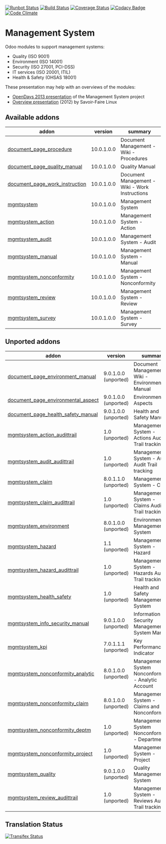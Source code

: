 [![Runbot Status](https://runbot.odoo-community.org/runbot/badge/flat/128/10.0.svg)](https://runbot.odoo-community.org/runbot/repo/github-com-oca-management-system-128)
[![Build Status](https://travis-ci.org/OCA/management-system.svg?branch=10.0)](https://travis-ci.org/OCA/management-system)
[![Coverage Status](https://coveralls.io/repos/OCA/management-system/badge.svg?branch=10.0)](https://coveralls.io/r/OCA/management-system?branch=10.0)
[![Codacy Badge](https://www.codacy.com/project/badge/88b8a3c69bda435581ea4b4f7850d7c2)](https://www.codacy.com/app/OCA/management-system)
[![Code Climate](https://codeclimate.com/github/OCA/management-system/badges/gpa.svg)](https://codeclimate.com/github/OCA/management-system)

# Management System

Odoo modules to support management systems:

* Quality (ISO 9001)
* Environment (ISO 14001)
* Security (ISO 27001, PCI-DSS)
* IT services (ISO 20001, ITIL)
* Health & Safety (OHSAS 18001)

These presentation may help with an overviews of the modules:

* [OpenDays 2013 presentation](http://www.slideshare.net/max3903/iso-anmanagement-systemswithopenerpen) of the Management System project
* [Overview presentation](http://www.slideshare.net/max3903/openerp-management-system-modules) (2012) by Savoir-Faire Linux

[//]: # (addons)

Available addons
----------------
addon | version | summary
--- | --- | ---
[document_page_procedure](document_page_procedure/) | 10.0.1.0.0 | Document Management - Wiki - Procedures
[document_page_quality_manual](document_page_quality_manual/) | 10.0.1.0.0 | Quality Manual
[document_page_work_instruction](document_page_work_instruction/) | 10.0.1.0.0 | Document Management - Wiki - Work Instructions
[mgmtsystem](mgmtsystem/) | 10.0.1.0.0 | Management System
[mgmtsystem_action](mgmtsystem_action/) | 10.0.1.0.0 | Management System - Action
[mgmtsystem_audit](mgmtsystem_audit/) | 10.0.1.0.0 | Management System - Audit
[mgmtsystem_manual](mgmtsystem_manual/) | 10.0.1.0.0 | Management System - Manual
[mgmtsystem_nonconformity](mgmtsystem_nonconformity/) | 10.0.1.0.0 | Management System - Nonconformity
[mgmtsystem_review](mgmtsystem_review/) | 10.0.1.0.0 | Management System - Review
[mgmtsystem_survey](mgmtsystem_survey/) | 10.0.1.0.0 | Management System - Survey


Unported addons
---------------
addon | version | summary
--- | --- | ---
[document_page_environment_manual](document_page_environment_manual/) | 9.0.1.0.0 (unported) | Document Management - Wiki - Environment Manual
[document_page_environmental_aspect](document_page_environmental_aspect/) | 9.0.1.0.0 (unported) | Environmental Aspects
[document_page_health_safety_manual](document_page_health_safety_manual/) | 9.0.1.0.0 (unported) | Health and Safety Manual
[mgmtsystem_action_audittrail](mgmtsystem_action_audittrail/) | 1.0 (unported) | Management System - Actions Audit Trail tracking
[mgmtsystem_audit_audittrail](mgmtsystem_audit_audittrail/) | 1.0 (unported) | Management System - Audits Audit Trail tracking
[mgmtsystem_claim](mgmtsystem_claim/) | 8.0.1.1.0 (unported) | Management System - Claim
[mgmtsystem_claim_audittrail](mgmtsystem_claim_audittrail/) | 1.0 (unported) | Management System - Claims Audit Trail tracking
[mgmtsystem_environment](mgmtsystem_environment/) | 8.0.1.0.0 (unported) | Environment Management System
[mgmtsystem_hazard](mgmtsystem_hazard/) | 1.1 (unported) | Management System - Hazard
[mgmtsystem_hazard_audittrail](mgmtsystem_hazard_audittrail/) | 1.0 (unported) | Management System - Hazards Audit Trail tracking
[mgmtsystem_health_safety](mgmtsystem_health_safety/) | 1.0 (unported) | Health and Safety Management System
[mgmtsystem_info_security_manual](mgmtsystem_info_security_manual/) | 9.0.1.0.0 (unported) | Information Security Management System Manual
[mgmtsystem_kpi](mgmtsystem_kpi/) | 7.0.1.1.1 (unported) | Key Performance Indicator
[mgmtsystem_nonconformity_analytic](mgmtsystem_nonconformity_analytic/) | 8.0.1.0.0 (unported) | Management System Nonconformity - Analytic Account
[mgmtsystem_nonconformity_claim](mgmtsystem_nonconformity_claim/) | 8.0.1.0.0 (unported) | Management System - Claims and Nonconformities
[mgmtsystem_nonconformity_deptm](mgmtsystem_nonconformity_deptm/) | 1.0 (unported) | Management System Nonconformity - Department
[mgmtsystem_nonconformity_project](mgmtsystem_nonconformity_project/) | 1.0 (unported) | Management System - Project
[mgmtsystem_quality](mgmtsystem_quality/) | 9.0.1.0.0 (unported) | Quality Management System
[mgmtsystem_review_audittrail](mgmtsystem_review_audittrail/) | 1.0 (unported) | Management System - Reviews Audit Trail tracking

[//]: # (end addons)

Translation Status
------------------
[![Transifex Status](https://www.transifex.com/projects/p/OCA-management-system-10-0/chart/image_png)](https://www.transifex.com/projects/p/OCA-management-system-10-0)
